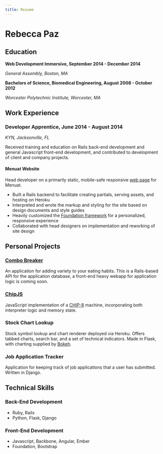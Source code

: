 ```yaml
---
title: Resume
---
```


# Rebecca Paz



## Education

**Web Development Immersive, September 2014 - December 2014**

*General Assembly, Boston, MA*

**Bachelors of Science, Biomedical Engineering, August 2008 - October 2012**

*Worcester Polytechnic Institute, Worcester, MA*



## Work Experience

### Developer Apprentice, June 2014 - August 2014
*KYN, Jacksonville, FL*

Received training and education on Rails back-end development and general Javascript front-end development, and contributed to development of client and company projects.

#### Menuat Website

Head developer on a primarily static, mobile-safe responsive [web page](http://www.menuat.com) for Menuat.

* Built a Rails backend to facilitate creating partials, serving assets, and hosting on Heroku
* Interpreted and wrote the markup and styling for the site based on design documents and style guides
* Heavily customized the [Foundation framework](http://foundation.zurb.com/) for a personalized, responsive experience
* Collaborated with head designers on implementation and reworking of site design



## Personal Projects

### [Combo Breaker](https://github.com/rpazyaquian/combo-breaker-api)

An application for adding variety to your eating habits. This is a Rails-based API for the application database, a front-end heavy webapp for application logic is coming soon.

### [ChipJS](https://github.com/rpazyaquian/chipjs)

JavaScript implementation of a [CHIP-8](http://en.wikipedia.org/wiki/CHIP-8) machine, incorporating both interpreter logic and memory state.

### Stock Chart Lookup

Stock symbol lookup and chart renderer deployed via Heroku. Offers tabbed charts, search bar, and a set of technical indicators. Made in Flask, with charting supplied by [Bokeh](http://bokeh.pydata.org/).

### Job Application Tracker

Application for keeping track of job applications that a user has submitted. Written in Django.



## Technical Skills

### Back-End Development

* Ruby, Rails
* Python, Flask, Django

### Front-End Development
* Javascript, Backbone, Angular, Ember
* Foundation, Bootstrap